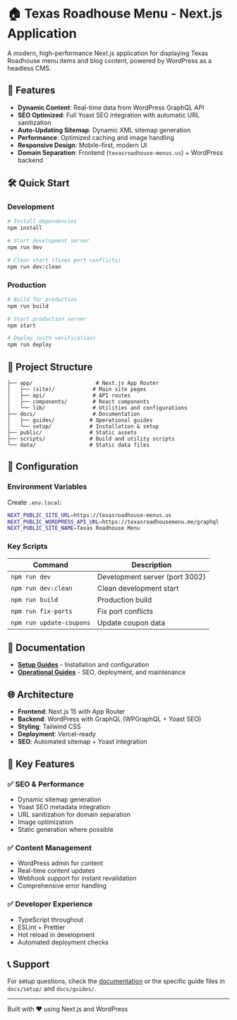 # 🏠 Texas Roadhouse Menu - Next.js Application

A modern, high-performance Next.js application for displaying Texas Roadhouse menu items and blog content, powered by WordPress as a headless CMS.

## 🚀 Features

- **Dynamic Content**: Real-time data from WordPress GraphQL API
- **SEO Optimized**: Full Yoast SEO integration with automatic URL sanitization
- **Auto-Updating Sitemap**: Dynamic XML sitemap generation
- **Performance**: Optimized caching and image handling
- **Responsive Design**: Mobile-first, modern UI
- **Domain Separation**: Frontend (`texasroadhouse-menus.us`) + WordPress backend

## 🛠️ Quick Start

### Development

```bash
# Install dependencies
npm install

# Start development server
npm run dev

# Clean start (fixes port conflicts)
npm run dev:clean
```

### Production

```bash
# Build for production
npm run build

# Start production server
npm start

# Deploy (with verification)
npm run deploy
```

## 📁 Project Structure

```
├── app/                    # Next.js App Router
│   ├── (site)/            # Main site pages
│   ├── api/               # API routes
│   ├── components/        # React components
│   └── lib/               # Utilities and configurations
├── docs/                  # Documentation
│   ├── guides/           # Operational guides
│   └── setup/            # Installation & setup
├── public/               # Static assets
├── scripts/              # Build and utility scripts
└── data/                 # Static data files
```

## 🔧 Configuration

### Environment Variables

Create `.env.local`:

```bash
NEXT_PUBLIC_SITE_URL=https://texasroadhouse-menus.us
NEXT_PUBLIC_WORDPRESS_API_URL=https://texasroadhousemenu.me/graphql
NEXT_PUBLIC_SITE_NAME=Texas Roadhouse Menu
```

### Key Scripts

| Command | Description |
|---------|------------|
| `npm run dev` | Development server (port 3002) |
| `npm run dev:clean` | Clean development start |
| `npm run build` | Production build |
| `npm run fix-ports` | Fix port conflicts |
| `npm run update-coupons` | Update coupon data |

## 📖 Documentation

- **[Setup Guides](docs/setup/)** - Installation and configuration
- **[Operational Guides](docs/guides/)** - SEO, deployment, and maintenance

## 🌐 Architecture

- **Frontend**: Next.js 15 with App Router
- **Backend**: WordPress with GraphQL (WPGraphQL + Yoast SEO)
- **Styling**: Tailwind CSS
- **Deployment**: Vercel-ready
- **SEO**: Automated sitemap + Yoast integration

## 🎯 Key Features

### ✅ SEO & Performance
- Dynamic sitemap generation
- Yoast SEO metadata integration
- URL sanitization for domain separation
- Image optimization
- Static generation where possible

### ✅ Content Management
- WordPress admin for content
- Real-time content updates
- Webhook support for instant revalidation
- Comprehensive error handling

### ✅ Developer Experience
- TypeScript throughout
- ESLint + Prettier
- Hot reload in development
- Automated deployment checks

## 📞 Support

For setup questions, check the [documentation](docs/) or the specific guide files in `docs/setup/` and `docs/guides/`.

---

Built with ❤️ using Next.js and WordPress
